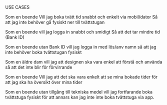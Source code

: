 USE CASES

Som en boende
Vill jag boka tvätt tid snabbt och enkelt via mobil/dator
Så att jag inte behöver gå fysiskt ner till tvättstugan

Som en boende
vill jag logga in snabbt och smidigt
Så att det tar mindre tid (Bank ID)

Som en boende utan Bank ID
vill jag logga in med lös/anv namn
så att jag inte behöver boka tvättstugan fysiskt

Som en äldre dam
vill jag att designen ska vara enkel att förstå och använda
så att det inte blir för förvirrande

Som en boende
Vill jag att det ska vara enkelt att se mina bokade tider
för att jag ska ha översikt över mina tider

Som en boende utan tillgång till tekniska medel
vill jag fortfarande boka tvättstuga fysiskt
för att annars kan jag inte inte boka tvättstuga via app.

